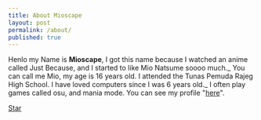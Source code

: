 ```yaml
---
title: About Mioscape
layout: post
permalink: /about/
published: true
---
```


Henlo my Name is **Mioscape**, I got this name because I watched an anime called Just Because, and I started to like Mio Natsume soooo much._
You can call me Mio, my age is 16 years old. I attended the Tunas Pemuda Rajeg High School. I have loved computers since I was 6 years old._
I often play games called osu, and mania mode. You can see my profile "[here](https://osu.ppy.sh/users/15369896)".

<a class="github-button" href="https://github.com/mioscape/mioproject" data-style="mega" data-count-href="/mioscape/mioproject/stargazers" data-count-api="/repos/mioscape/mioproject#stargazers_count" data-count-aria-label="# stargazers on GitHub" aria-label="Star mioscape/mioproject on GitHub">Star</a>
<script async defer src="https://buttons.github.io/buttons.js"></script>
